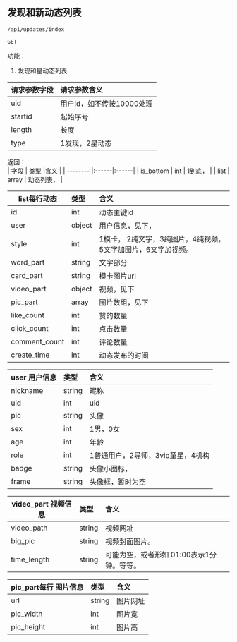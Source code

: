 
## 发现和新动态列表


~~~
/api/updates/index
~~~
~~~
GET
~~~


功能：  

1. 发现和星动态列表


| 请求参数字段        | 请求参数含义  |
| -------- |:------|
|uid       |  用户id，如不传按10000处理|
|startid       |  起始序号|
|length       | 长度 |
|type       | 1发现，2星动态 |


返回：   
| 字段        | 类型 |含义  |
| -------- |:------|:------|
| is_bottom |  int   | 1到底， |
| list |  array   | 动态列表， |


| list每行动态        | 类型 |含义  |
| -------- |:------|:------|
| id |  int   | 动态主键id |
| user |  object   | 用户信息，见下， |
| style |  int   | 1模卡， 2纯文字，3纯图片，4纯视频，5文字加图片，6文字加视频。 |
| word_part |  string   | 文字部分 |
| card_part |  string   | 模卡图片url |
| video_part |  object   | 视频，见下 |
| pic_part |  array   | 图片数组，见下 |
| like_count |  int   | 赞的数量 |
| click_count |  int   | 点击数量 |
| comment_count |  int   | 评论数量 |
| create_time |  int   | 动态发布的时间 |

| user 用户信息        | 类型 |含义  |
| -------- |:------|:------|
| nickname         | string   | 昵称  |
| uid         | int   | uid  |
| pic         | string   | 头像  |
| sex         | int   | 1男，0女  |
| age         | int   | 年龄  |
| role         | int   | 1普通用户，2导师，3vip童星，4机构  |
| badge         | string   | 头像小图标， |
| frame         | string   | 头像框，暂时为空  |

| video_part 视频信息        | 类型 |含义  |
| -------- |:------|:------|
| video_path         | string   | 视频网址  |
| big_pic         | string   | 视频封面图片。  |
| time_length         |  string  | 可能为空，或者形如 01:00表示1分钟。等等。  |

| pic_part每行  图片信息         | 类型 |含义  |
| -------- |:------|:------|
| url         | string   | 图片网址  |
| pic_width         | int   | 图片宽  |
| pic_height         | int   | 图片高  |



















